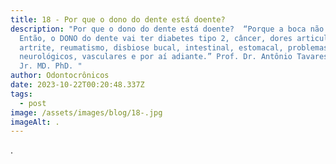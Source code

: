 ```yaml
---
title: 18 - Por que o dono do dente está doente?
description: "Por que o dono do dente está doente?  “Porque a boca não funciona.
  Então, o DONO do dente vai ter diabetes tipo 2, câncer, dores articulares,
  artrite, reumatismo, disbiose bucal, intestinal, estomacal, problemas
  neurológicos, vasculares e por aí adiante.” Prof. Dr. Antônio Tavares Bueno
  Jr. MD. PhD. "
author: Odontocrônicos
date: 2023-10-22T00:20:48.337Z
tags:
  - post
image: /assets/images/blog/18-.jpg
imageAlt: .
---
```

.